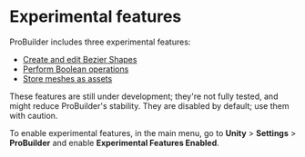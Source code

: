 # Experimental features

ProBuilder includes three experimental features:

* [Create and edit Bezier Shapes](workflow-create-bezier.md)
* [Perform Boolean operations](boolean.md)
* [Store meshes as assets](meshes-as-assets.md)

These features are still under development; they're not fully tested, and might reduce ProBuilder's stability. They are disabled by default; use them with caution.

To enable experimental features, in the main menu, go to **Unity** > **Settings** > **ProBuilder** and enable **Experimental Features Enabled**.
